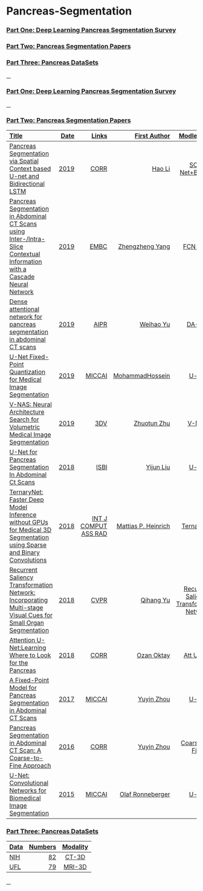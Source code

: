 # Pancreas-Segmentation

### <a href="#id_1"> Part One: Deep Learning Pancreas Segmentation Survey </a>
### <a href="#id_2"> Part Two:  Pancreas Segmentation Papers </a>
### <a href="#id_3"> Part Three: Pancreas DataSets

&nbsp;
&nbsp;
### <span id="id_1">Part One: Deep Learning Pancreas Segmentation Survey
  
  
&nbsp;
&nbsp;
### <span id="id_2">Part Two: Pancreas Segmentation Papers
Title | Date | Links |First Author| Modle(code)|
:---- |-----:|------:|-----------:|:-----:
Pancreas Segmentation via Spatial Context based U-net and Bidirectional LSTM | 2019 | [CORR](https://arxiv.org/vc/arxiv/papers/1903/1903.00832v1.pdf) | Hao Li | SCU-Net+BiLSTM | 
Pancreas Segmentation in Abdominal CT Scans using Inter-/Intra-Slice Contextual Information with a Cascade Neural Network | 2019 | [EMBC](https://ieeexplore.ieee.org/abstract/document/8856774) | Zhengzheng Yang | FCN-RNN |  
Dense attentional network for pancreas segmentation in abdominal CT scans | 2019 | [AIPR](https://dl.acm.org/doi/pdf/10.1145/3357254.3357259) | Weihao Yu | DA-Net |  
U-Net Fixed-Point Quantization for Medical Image Segmentation | 2019 | [MICCAI](https://arxiv.org/pdf/1908.01073v2.pdf) | MohammadHossein | [U-net](https://github.com/hossein1387/U-Net-Fixed-Point-Quantization-for-Medical-Image-Segmentation) |   
V-NAS: Neural Architecture Search for Volumetric Medical Image Segmentation | 2019 | [3DV](https://arxiv.org/pdf/1906.02817.pdf) | Zhuotun Zhu | V-NAS | 
U-Net for Pancreas Segmentation In Abdominal Ct Scans | 2018 | [ISBI](http://perfectroc.com/publication/Yijun_ISBI181page_final.pdf) | Yijun Liu | [U-net](https://github.com/snapfinger/pancreas-seg) | 
TernaryNet: Faster Deep Model Inference without GPUs for Medical 3D Segmentation using Sparse and Binary Convolutions | 2018 | [INT J COMPUT ASS RAD](https://arxiv.org/pdf/1801.09449v1.pdf) | Mattias P. Heinrich | [TernaryNet](https://github.com/mattiaspaul/TernaryNet) |
Recurrent Saliency Transformation Network: Incorporating Multi-stage Visual Cues for Small Organ Segmentation | 2018| [CVPR](https://arxiv.org/pdf/1709.04518v4.pdf)| Qihang Yu | [Recurrent Saliency Transformation Network](https://github.com/twni2016/OrganSegRSTN_PyTorch)|   
Attention U-Net:Learning Where to Look for the Pancreas | 2018 | [CORR](https://arxiv.org/pdf/1804.03999v3.pdf) | Ozan Oktay | [Att U-Net](https://github.com/ozan-oktay/Attention-Gated-Networks) |   
A Fixed-Point Model for Pancreas Segmentation in Abdominal CT Scans | 2017 | [MICCAI](https://arxiv.org/pdf/1612.08230v4.pdf) | Yuyin Zhou | [U-net](https://github.com/snapfinger/pancreas-seg)|  
Pancreas Segmentation in Abdominal CT Scan: A Coarse-to-Fine Approach | 2016 | [CORR](https://www.researchgate.net/publication/311925867_Pancreas_Segmentation_in_Abdominal_CT_Scan_A_Coarse-to-Fine_Approach)| Yuyin Zhou | Coarse-to-Fine |   
U-Net: Convolutional Networks for Biomedical Image Segmentation | 2015 | [MICCAI](https://arxiv.org/pdf/1505.04597v1.pdf) | Olaf Ronneberger | [U-net](https://github.com/milesial/Pytorch-UNet)|    

  

  
### <span id="id_3">Part Three: Pancreas DataSets
Data | Numbers | Modality |
:---- |-----:|:------:
[NIH](https://wiki.cancerimagingarchive.net/display/Public/Pancreas-CT#4d464781e8d04a3e935bc3007d9aed84s) |82 | CT-3D |  
[UFL]() | 79 | MRI-3D|
  
&nbsp;
&nbsp;

